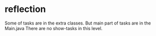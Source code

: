 # reflection
Some of tasks are in the extra classes. 
But main part of tasks are in the Main.java
There are no show-tasks in this level.
